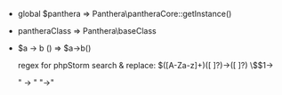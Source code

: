 - global $panthera       =>  Panthera\pantheraCore::getInstance()
- pantheraClass          =>  Panthera\baseClass
- $a -> b ()             =>  $a->b()

    regex for phpStorm search & replace:
    \$([A-Za-z]+)([ ]?)->([ ]?)
    \\$$1->

    " -> "
    "->"